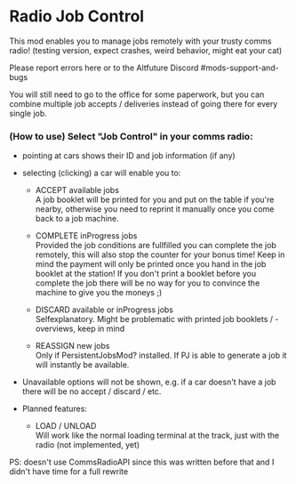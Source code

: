 # Radio Job Control
This mod enables you to manage jobs remotely with your trusty comms radio!
(testing version, expect crashes, weird behavior, might eat your cat)

Please report errors here or to the Altfuture Discord #mods-support-and-bugs

You will still need to go to the office for some paperwork, but you can combine multiple job accepts / deliveries instead of going there for every single job.

### (How to use) Select "Job Control" in your comms radio:
- pointing at cars shows their ID and job information (if any)
- selecting (clicking) a car will enable you to:
  - ACCEPT available jobs  
    A job booklet will be printed for you and put on the table if you're nearby, otherwise you need to reprint it manually once you come back to a job machine.
	
  - COMPLETE inProgress jobs  
    Provided the job conditions are fullfilled you can complete the job remotely, this will also stop the counter for your bonus time! Keep in mind the payment will only be printed once you hand in the job booklet at the station! If you don't print a booklet before you complete the job there will be no way for you to convince the machine to give you the moneys ;)
	
  - DISCARD available or inProgress jobs  
    Selfexplanatory. Might be problematic with printed job booklets / -overviews, keep in mind
	
  - REASSIGN new jobs  
    Only if PersistentJobsMod? installed. If PJ is able to generate a job it will instantly be available.
	
- Unavailable options will not be shown, e.g. if a car doesn't have a job there will be no accept / discard / etc.
- Planned features:
  - LOAD / UNLOAD  
    Will work like the normal loading terminal at the track, just with the radio (not implemented, yet)

PS: doesn't use CommsRadioAPI since this was written before that and I didn't have time for a full rewrite